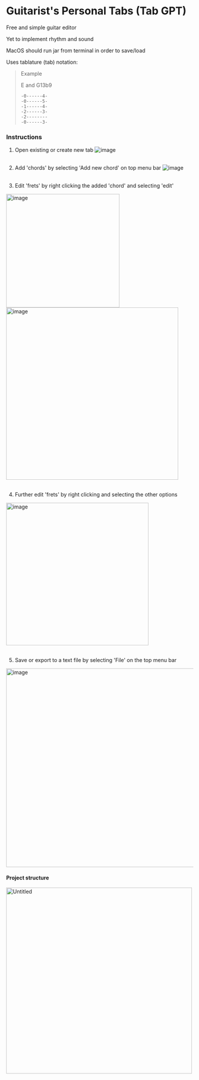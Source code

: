 # Guitarist's Personal Tabs (Tab GPT)

Free and simple guitar editor

Yet to implement rhythm and sound

MacOS should run jar from terminal in order to save/load

Uses tablature (tab) notation:
> Example
> 
> E and G13b9
> ```
> -0------4-
> -0------5-
> -1------4-
> -2------3-
> -2--------
> -0------3-
> ```

### Instructions
1. Open existing or create new tab
![image](https://github.com/j-ackyao/tab-gpt/assets/60021675/d1035140-86c7-4b63-a527-ae62855be9aa)
<br><br>

2. Add 'chords' by selecting 'Add new chord' on top menu bar
![image](https://github.com/j-ackyao/tab-gpt/assets/60021675/a42284f3-5635-4558-b5a3-de2c3c777d3c)
<br><br>

3. Edit 'frets' by right clicking the added 'chord' and selecting 'edit'
<img width="305" alt="image" src="https://github.com/j-ackyao/tab-gpt/assets/60021675/af19e3a5-c4fe-4229-bd82-e123e56b13e6">
<img width="463" alt="image" src="https://github.com/j-ackyao/tab-gpt/assets/60021675/7f405585-a559-4783-ac4f-a33d11577a10">
<br><br>

4. Further edit 'frets' by right clicking and selecting the other options
<img width="383" alt="image" src="https://github.com/j-ackyao/tab-gpt/assets/60021675/6d6a409f-7af8-45c8-bf52-d1f39dd73fde">
<br><br>

5. Save or export to a text file by selecting 'File' on the top menu bar
<img width="534" alt="image" src="https://github.com/j-ackyao/tab-gpt/assets/60021675/1121486e-af46-4c30-9884-257a87e97fcb">

#### Project structure
<img width="500" alt="Untitled" src="https://github.com/j-ackyao/tab-gpt/assets/60021675/80d412ee-94e1-4070-ba2e-37a4a337ff2d">
